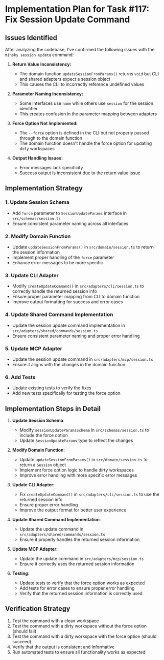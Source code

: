 # Implementation Plan for Task #117: Fix Session Update Command

## Issues Identified

After analyzing the codebase, I've confirmed the following issues with the `minsky session update` command:

1. **Return Value Inconsistency:**

   - The domain function `updateSessionFromParams()` returns `void` but CLI and shared adapters expect a session object
   - This causes the CLI to incorrectly reference undefined values

2. **Parameter Naming Inconsistency:**

   - Some interfaces use `name` while others use `session` for the session identifier
   - This creates confusion in the parameter mapping between adapters

3. **Force Option Not Implemented:**

   - The `--force` option is defined in the CLI but not properly passed through to the domain function
   - The domain function doesn't handle the force option for updating dirty workspaces

4. **Output Handling Issues:**
   - Error messages lack specificity
   - Success output is inconsistent due to the return value issue

## Implementation Strategy

### 1. Update Session Schema

- Add `force` parameter to `SessionUpdateParams` interface in `src/schemas/session.ts`
- Ensure consistent parameter naming across all interfaces

### 2. Modify Domain Function

- Update `updateSessionFromParams()` in `src/domain/session.ts` to return the session information
- Implement proper handling of the `force` parameter
- Enhance error messages to be more specific

### 3. Update CLI Adapter

- Modify `createUpdateCommand()` in `src/adapters/cli/session.ts` to correctly handle the returned session info
- Ensure proper parameter mapping from CLI to domain function
- Improve output formatting for success and error cases

### 4. Update Shared Command Implementation

- Update the session update command implementation in `src/adapters/shared/commands/session.ts`
- Ensure consistent parameter naming and proper error handling

### 5. Update MCP Adapter

- Update the session update command in `src/adapters/mcp/session.ts`
- Ensure it aligns with the changes in the domain function

### 6. Add Tests

- Update existing tests to verify the fixes
- Add new tests specifically for testing the force option

## Implementation Steps in Detail

1. **Update Session Schema**:

   - Modify `sessionUpdateParamsSchema` in `src/schemas/session.ts` to include the force option
   - Update `SessionUpdateParams` type to reflect the changes

2. **Modify Domain Function**:

   - Update `updateSessionFromParams()` in `src/domain/session.ts` to return a `Session` object
   - Implement force option logic to handle dirty workspaces
   - Improve error handling with more specific error messages

3. **Update CLI Adapter**:

   - Fix `createUpdateCommand()` in `src/adapters/cli/session.ts` to use the returned session info
   - Ensure proper error handling
   - Improve the output format for better user experience

4. **Update Shared Command Implementation**:

   - Update the update command in `src/adapters/shared/commands/session.ts`
   - Ensure it properly handles the returned session information

5. **Update MCP Adapter**:

   - Update the update command in `src/adapters/mcp/session.ts`
   - Ensure it correctly uses the returned session information

6. **Testing**:
   - Update tests to verify that the force option works as expected
   - Add tests for error cases to ensure proper error handling
   - Verify that the returned session information is correctly used

## Verification Strategy

1. Test the command with a clean workspace
2. Test the command with a dirty workspace without the force option (should fail)
3. Test the command with a dirty workspace with the force option (should succeed)
4. Verify that the output is consistent and informative
5. Run automated tests to ensure all functionality works as expected
